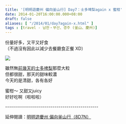 ```yaml
---
title: '[明明遊慶州 偏向釜山行] Day7：士多啤梨again x 蜜柑'
date: 2014-01-20T16:00:00.000+08:00
draft: false
aliases: [ "/2014/01/day7again-x.html" ]
tags : [travel - 남한・부산、경주 (釜山、慶州)]
---
```


份量好多，又平又好食  
（不過沒有因此以減少去餐廳食正餐 XD）  

[![](https://2.bp.blogspot.com/-NHFgjead9TQ/XCyWbZCNAtI/AAAAAAAADm4/wGwEZ2qB3BYSB_CmwTrzVffZl62-Oe6uwCLcBGAs/s640/14.jpg)](https://2.bp.blogspot.com/-NHFgjead9TQ/XCyWbZCNAtI/AAAAAAAADm4/wGwEZ2qB3BYSB_CmwTrzVffZl62-Oe6uwCLcBGAs/s1600/14.jpg)

雖然無[前幾天的士多啤梨](http://www.hidie.net/2014/01/day4_16.html)那麼大粒  
但都很甜，那天的甜味較濃  
今天的是清甜，各有各好  
  
蜜柑～ 又甜又juicy  
好好吃啊（啦啦啦）  
  
\-----------------------------------------------  
  
延伸閱讀：[明明遊慶州 偏向釜山行（8D7N）](http://www.hidie.net/2014/01/8d7n.html)